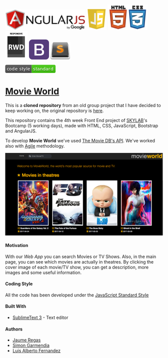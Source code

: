 <a href="https://angularjs.org/"><img src="https://github.com/jaumereg/img-logos/blob/master/logos/angularjs.png" width= "256px"></a>
<a href="https://www.javascript.com/"><img src="https://github.com/jaumereg/img-logos/blob/master/logos/javascript.png" width= "64px"></a>
<a href="https://www.w3.org/standards/webdesign/htmlcss"><img src="https://github.com/jaumereg/img-logos/blob/master/logos/html5-css3.png" width= "128px"></a>
<a href="https://www.w3schools.com/html/html_responsive.asp"><img src="https://github.com/jaumereg/img-logos/blob/master/logos/responsive.png" width= "72px"></a>
<a href="http://getbootstrap.com/"><img src="https://github.com/jaumereg/img-logos/blob/master/logos/bootstrap.png" width= "64px"></a>
<a href="https://www.sublimetext.com/"><img src="https://github.com/jaumereg/img-logos/blob/master/logos/sublimetext.png" width= "64px"></a>


<a href="http://standardjs.com/"><img src="https://github.com/jaumereg/img-logos/blob/master/logos/js-standard-style.png"></a>


# [Movie World](https://jaumereg.github.io/movie-world/)

This is a **cloned repository** from an old group project that I have decided to keep working on, the original repository is [here](https://github.com/lfernandezcall/movie_world).

This repository contains the 4th week Front End project of [SKYLAB](http://www.skylabcoders.com/es/)'s Bootcamp (5 working days), made with HTML, CSS, JavaScript, Bootstrap and AngularJS.

To develop **Movie World** we've used [The Movie DB's API](https://www.themoviedb.org/). We've worked also with [Agile](http://agilemethodology.org/) methodology.


![movie_world](https://github.com/jaumereg/movie-world/blob/master/img/screen_shot.png?raw=true)

#### Motivation

With our _Web App_ you can search Movies or TV Shows. Also, in the main page, you can see which movies are actually in theatres. By clicking the cover image of each movie/TV show, you can get a description, more images and some useful information.

#### Coding Style
All the code has been developed under the [JavaScript Standard Style](https://standardjs.com/)

#### Built With 

* [SublimeText 3](http://https//https:/npmdejs.org/www.sublimetext.com) - Text editor

#### Authors

* [Jaume Regas](https://github.com/jaumereg)
* [Simon Garmendia](https://github.com/sgarmendia)
* [Luis Alberto Fernandez](https://github.com/lfernandezcall)






